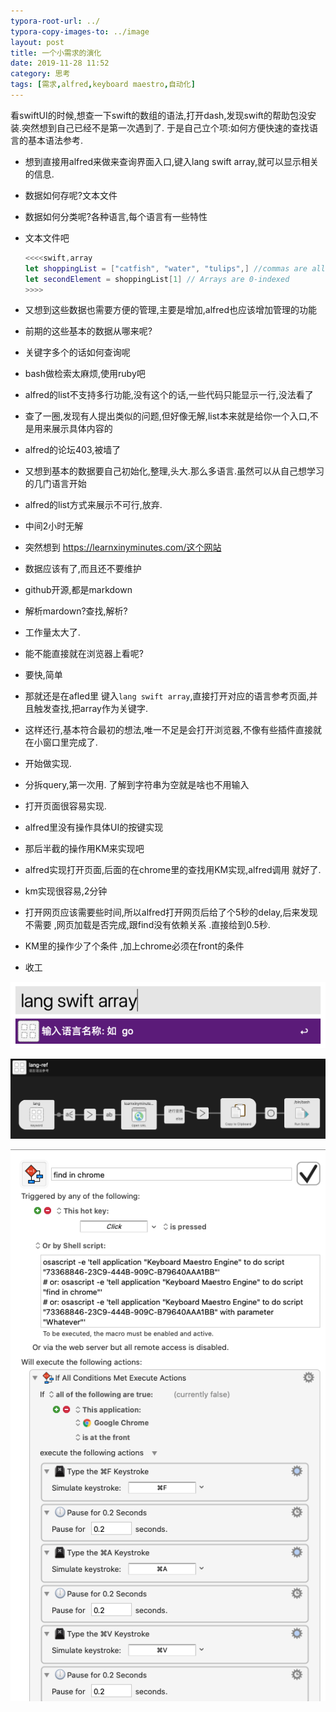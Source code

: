 ```yaml
---
typora-root-url: ../
typora-copy-images-to: ../image
layout: post
title: 一个小需求的演化
date: 2019-11-28 11:52
category: 思考 
tags: [需求,alfred,keyboard maestro,自动化]
---
```




看swiftUI的时候,想查一下swift的数组的语法,打开dash,发现swift的帮助包没安装.突然想到自己已经不是第一次遇到了. 于是自己立个项:如何方便快速的查找语言的基本语法参考.



* 想到直接用alfred来做来查询界面入口,键入lang swift array,就可以显示相关的信息.

*  数据如何存呢?文本文件

* 数据如何分类呢?各种语言,每个语言有一些特性

* 文本文件吧

  ```swift
  <<<<swift,array
  let shoppingList = ["catfish", "water", "tulips",] //commas are allowed after the last element
  let secondElement = shoppingList[1] // Arrays are 0-indexed
  >>>>
  ```

* 又想到这些数据也需要方便的管理,主要是增加,alfred也应该增加管理的功能

* 前期的这些基本的数据从哪来呢?

* 关键字多个的话如何查询呢

* bash做检索太麻烦,使用ruby吧

* alfred的list不支持多行功能,没有这个的话,一些代码只能显示一行,没法看了

* 查了一圈,发现有人提出类似的问题,但好像无解,list本来就是给你一个入口,不是用来展示具体内容的

* alfred的论坛403,被墙了

* 又想到基本的数据要自己初始化,整理,头大.那么多语言.虽然可以从自己想学习的几门语言开始

* alfred的list方式来展示不可行,放弃.

* 中间2小时无解

* 突然想到 https://learnxinyminutes.com/这个网站

* 数据应该有了,而且还不要维护

* github开源,都是markdown

* 解析mardown?查找,解析?

* 工作量太大了.

* 能不能直接就在浏览器上看呢?

* 要快,简单

* 那就还是在afled里 键入`lang swift array`,直接打开对应的语言参考页面,并且触发查找,把array作为关键字.

* 这样还行,基本符合最初的想法,唯一不足是会打开浏览器,不像有些插件直接就在小窗口里完成了.

* 开始做实现.

* 分拆query,第一次用. 了解到字符串为空就是啥也不用输入

* 打开页面很容易实现.

* alfred里没有操作具体UI的按键实现

* 那后半截的操作用KM来实现吧

* alfred实现打开页面,后面的在chrome里的查找用KM实现,alfred调用 就好了.

* km实现很容易,2分钟

* 打开网页应该需要些时间,所以alfred打开网页后给了个5秒的delay,后来发现不需要 ,网页加载是否完成,跟find没有依赖关系 .直接给到0.5秒.

* KM里的操作少了个条件 ,加上chrome必须在front的条件

* 收工

![image-20191128123432754](../assets/blog/image-20191128123432754.png)

![image-20191128123512113](../assets/blog/image-20191128123512113.png)

![image-20191128123530048](../assets/blog/image-20191128123530048.png)

